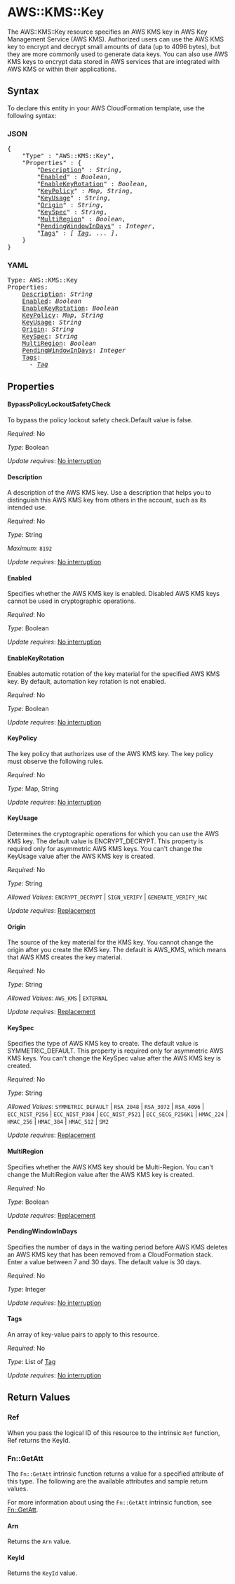 # AWS::KMS::Key

The AWS::KMS::Key resource specifies an AWS KMS key in AWS Key Management Service (AWS KMS). Authorized users can use the AWS KMS key to encrypt and decrypt small amounts of data (up to 4096 bytes), but they are more commonly used to generate data keys. You can also use AWS KMS keys to encrypt data stored in AWS services that are integrated with AWS KMS or within their applications.

## Syntax

To declare this entity in your AWS CloudFormation template, use the following syntax:

### JSON

<pre>
{
    "Type" : "AWS::KMS::Key",
    "Properties" : {
        "<a href="#description" title="Description">Description</a>" : <i>String</i>,
        "<a href="#enabled" title="Enabled">Enabled</a>" : <i>Boolean</i>,
        "<a href="#enablekeyrotation" title="EnableKeyRotation">EnableKeyRotation</a>" : <i>Boolean</i>,
        "<a href="#keypolicy" title="KeyPolicy">KeyPolicy</a>" : <i>Map, String</i>,
        "<a href="#keyusage" title="KeyUsage">KeyUsage</a>" : <i>String</i>,
        "<a href="#origin" title="Origin">Origin</a>" : <i>String</i>,
        "<a href="#keyspec" title="KeySpec">KeySpec</a>" : <i>String</i>,
        "<a href="#multiregion" title="MultiRegion">MultiRegion</a>" : <i>Boolean</i>,
        "<a href="#pendingwindowindays" title="PendingWindowInDays">PendingWindowInDays</a>" : <i>Integer</i>,
        "<a href="#tags" title="Tags">Tags</a>" : <i>[ <a href="tag.md">Tag</a>, ... ]</i>,
    }
}
</pre>

### YAML

<pre>
Type: AWS::KMS::Key
Properties:
    <a href="#description" title="Description">Description</a>: <i>String</i>
    <a href="#enabled" title="Enabled">Enabled</a>: <i>Boolean</i>
    <a href="#enablekeyrotation" title="EnableKeyRotation">EnableKeyRotation</a>: <i>Boolean</i>
    <a href="#keypolicy" title="KeyPolicy">KeyPolicy</a>: <i>Map, String</i>
    <a href="#keyusage" title="KeyUsage">KeyUsage</a>: <i>String</i>
    <a href="#origin" title="Origin">Origin</a>: <i>String</i>
    <a href="#keyspec" title="KeySpec">KeySpec</a>: <i>String</i>
    <a href="#multiregion" title="MultiRegion">MultiRegion</a>: <i>Boolean</i>
    <a href="#pendingwindowindays" title="PendingWindowInDays">PendingWindowInDays</a>: <i>Integer</i>
    <a href="#tags" title="Tags">Tags</a>: <i>
      - <a href="tag.md">Tag</a></i>
</pre>

## Properties
#### BypassPolicyLockoutSafetyCheck

To bypass the policy lockout safety check.Default value is false.

_Required_: No

_Type_: Boolean

_Update requires_: [No interruption](https://docs.aws.amazon.com/AWSCloudFormation/latest/UserGuide/using-cfn-updating-stacks-update-behaviors.html#update-no-interrupt)

#### Description

A description of the AWS KMS key. Use a description that helps you to distinguish this AWS KMS key from others in the account, such as its intended use.

_Required_: No

_Type_: String

_Maximum_: <code>8192</code>

_Update requires_: [No interruption](https://docs.aws.amazon.com/AWSCloudFormation/latest/UserGuide/using-cfn-updating-stacks-update-behaviors.html#update-no-interrupt)

#### Enabled

Specifies whether the AWS KMS key is enabled. Disabled AWS KMS keys cannot be used in cryptographic operations.

_Required_: No

_Type_: Boolean

_Update requires_: [No interruption](https://docs.aws.amazon.com/AWSCloudFormation/latest/UserGuide/using-cfn-updating-stacks-update-behaviors.html#update-no-interrupt)

#### EnableKeyRotation

Enables automatic rotation of the key material for the specified AWS KMS key. By default, automation key rotation is not enabled.

_Required_: No

_Type_: Boolean

_Update requires_: [No interruption](https://docs.aws.amazon.com/AWSCloudFormation/latest/UserGuide/using-cfn-updating-stacks-update-behaviors.html#update-no-interrupt)

#### KeyPolicy

The key policy that authorizes use of the AWS KMS key. The key policy must observe the following rules.

_Required_: No

_Type_: Map, String

_Update requires_: [No interruption](https://docs.aws.amazon.com/AWSCloudFormation/latest/UserGuide/using-cfn-updating-stacks-update-behaviors.html#update-no-interrupt)

#### KeyUsage

Determines the cryptographic operations for which you can use the AWS KMS key. The default value is ENCRYPT_DECRYPT. This property is required only for asymmetric AWS KMS keys. You can't change the KeyUsage value after the AWS KMS key is created.

_Required_: No

_Type_: String

_Allowed Values_: <code>ENCRYPT_DECRYPT</code> | <code>SIGN_VERIFY</code> | <code>GENERATE_VERIFY_MAC</code>

_Update requires_: [Replacement](https://docs.aws.amazon.com/AWSCloudFormation/latest/UserGuide/using-cfn-updating-stacks-update-behaviors.html#update-replacement)

#### Origin

The source of the key material for the KMS key. You cannot change the origin after you create the KMS key. The default is AWS_KMS, which means that AWS KMS creates the key material.
  		  
_Required_: No
  		  
_Type_: String
  		  
_Allowed Values_: <code>AWS_KMS</code> | <code>EXTERNAL</code>
  		  
_Update requires_: [Replacement](https://docs.aws.amazon.com/AWSCloudFormation/latest/UserGuide/using-cfn-updating-stacks-update-behaviors.html#update-replacemnet)

#### KeySpec

Specifies the type of AWS KMS key to create. The default value is SYMMETRIC_DEFAULT. This property is required only for asymmetric AWS KMS keys. You can't change the KeySpec value after the AWS KMS key is created.

_Required_: No

_Type_: String

_Allowed Values_: <code>SYMMETRIC_DEFAULT</code> | <code>RSA_2048</code> | <code>RSA_3072</code> | <code>RSA_4096</code> | <code>ECC_NIST_P256</code> | <code>ECC_NIST_P384</code> | <code>ECC_NIST_P521</code> | <code>ECC_SECG_P256K1</code> | <code>HMAC_224</code> | <code>HMAC_256</code> | <code>HMAC_384</code> | <code>HMAC_512</code> | <code>SM2</code>

_Update requires_: [Replacement](https://docs.aws.amazon.com/AWSCloudFormation/latest/UserGuide/using-cfn-updating-stacks-update-behaviors.html#update-replacement)

#### MultiRegion

Specifies whether the AWS KMS key should be Multi-Region. You can't change the MultiRegion value after the AWS KMS key is created.

_Required_: No

_Type_: Boolean

_Update requires_: [Replacement](https://docs.aws.amazon.com/AWSCloudFormation/latest/UserGuide/using-cfn-updating-stacks-update-behaviors.html#update-replacement)

#### PendingWindowInDays

Specifies the number of days in the waiting period before AWS KMS deletes an AWS KMS key that has been removed from a CloudFormation stack. Enter a value between 7 and 30 days. The default value is 30 days.

_Required_: No

_Type_: Integer

_Update requires_: [No interruption](https://docs.aws.amazon.com/AWSCloudFormation/latest/UserGuide/using-cfn-updating-stacks-update-behaviors.html#update-no-interrupt)

#### Tags

An array of key-value pairs to apply to this resource.

_Required_: No

_Type_: List of <a href="tag.md">Tag</a>

_Update requires_: [No interruption](https://docs.aws.amazon.com/AWSCloudFormation/latest/UserGuide/using-cfn-updating-stacks-update-behaviors.html#update-no-interrupt)

## Return Values

### Ref

When you pass the logical ID of this resource to the intrinsic `Ref` function, Ref returns the KeyId.

### Fn::GetAtt

The `Fn::GetAtt` intrinsic function returns a value for a specified attribute of this type. The following are the available attributes and sample return values.

For more information about using the `Fn::GetAtt` intrinsic function, see [Fn::GetAtt](https://docs.aws.amazon.com/AWSCloudFormation/latest/UserGuide/intrinsic-function-reference-getatt.html).

#### Arn

Returns the <code>Arn</code> value.

#### KeyId

Returns the <code>KeyId</code> value.
